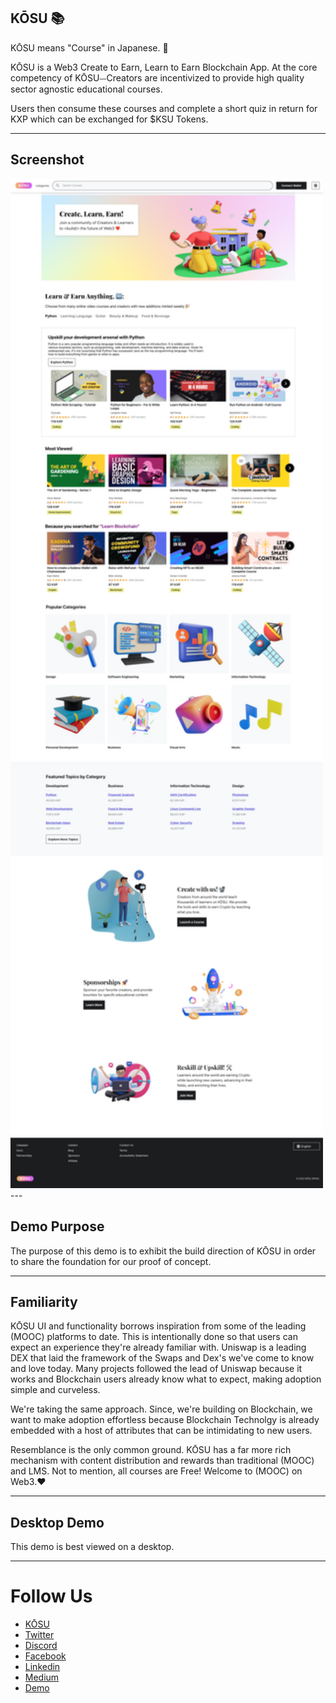 ## KŌSU :books:

KŌSU means "Course" in Japanese. :tada:

KŌSU is a Web3 Create to Earn, Learn to Earn Blockchain App. At the core competency of KŌSU⏤Creators are incentivized to provide high quality sector agnostic educational courses.

Users then consume these courses and complete a short quiz in return for KXP which can be exchanged for $KSU Tokens.

---

## Screenshot

<img width="500" src="https://raw.githubusercontent.com/KOSUSPACE/demo-kosu/master/screenshot.png" alt="kōsu demo" />
---

## Demo Purpose

The purpose of this demo is to exhibit the build direction of KŌSU in order to share the foundation for our proof of concept.

---

## Familiarity

KŌSU UI and functionality borrows inspiration from some of the leading (MOOC) platforms to date.  This is intentionally done so that users can expect an experience they're already familiar with.  Uniswap is a leading DEX that laid the framework of the Swaps and Dex's we've come to know and love today.  Many projects followed the lead of Uniswap because it works and Blockchain users already know what to expect, making adoption simple and curveless.

We're taking the same approach.  Since, we're building on Blockchain, we want to make adoption effortless because Blockchain Technolgy is already embedded with a host of attributes that can be intimidating to new users.

Resemblance is the only common ground.  KŌSU has a far more rich mechanism with content distribution and rewards than traditional (MOOC) and LMS.  Not to mention, all courses are Free! Welcome to (MOOC) on Web3.:heart:

---

## Desktop Demo

This demo is best viewed on a desktop.

---

# Follow Us

- [KŌSU](https:/www.kosu.space)
- [Twitter](https://twitter.com/KosuSpace)
- [Discord](https://discord.gg/DuRmzekZwh)
- [Facebook](https://www.facebook.com/kosuspace)
- [Linkedin](https://www.linkedin.com/company/kosu-space/)
- [Medium](https://medium.com/@kosuspace)
- [Demo](https://demo.kosu.space)





